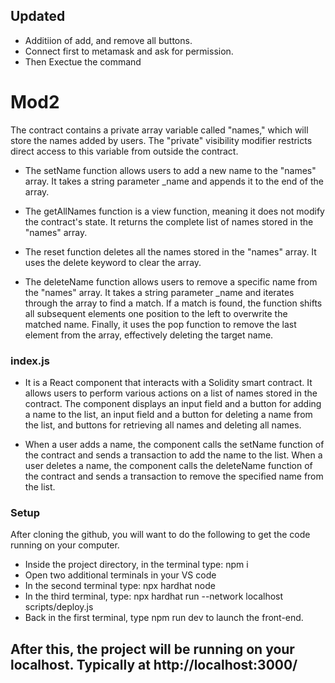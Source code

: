 ## Updated 

- Additiion of add, and remove all buttons.
- Connect first to metamask and ask for permission.
- Then Exectue the command 

# Mod2

The contract contains a private array variable called "names," which will store the names added by users. The "private" visibility modifier restricts direct access to this variable from outside the contract.

- The setName function allows users to add a new name to the "names" array. It takes a string parameter _name and appends it to the end of the array.

- The getAllNames function is a view function, meaning it does not modify the contract's state. It returns the complete list of names stored in the "names" array.

- The reset function deletes all the names stored in the "names" array. It uses the delete keyword to clear the array.

- The deleteName function allows users to remove a specific name from the "names" array. It takes a string parameter _name and iterates through the array to find a match. If a match is found, the function shifts all subsequent elements one position to the left to overwrite the matched name. Finally, it uses the pop function to remove the last element from the array, effectively deleting the target name.

### index.js

- It is a React component that interacts with a Solidity smart contract. It allows users to perform various actions on a list of names stored in the contract. The component displays an input field and a button for adding a name to the list, an input field and a button for deleting a name from the list, and buttons for retrieving all names and deleting all names.

- When a user adds a name, the component calls the setName function of the contract and sends a transaction to add the name to the list. When a user deletes a name, the component calls the deleteName function of the contract and sends a transaction to remove the specified name from the list.

### Setup
After cloning the github, you will want to do the following to get the code running on your computer.

- Inside the project directory, in the terminal type: npm i
- Open two additional terminals in your VS code
- In the second terminal type: npx hardhat node
- In the third terminal, type: npx hardhat run --network localhost scripts/deploy.js
- Back in the first terminal, type npm run dev to launch the front-end.
  
## After this, the project will be running on your localhost. Typically at http://localhost:3000/
